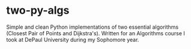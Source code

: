 # two-py-algs
Simple and clean Python implementations of two essential algorithms (Closest Pair of Points and Dijkstra's). Written for an Algorithms course I took at DePaul University during my Sophomore year.

